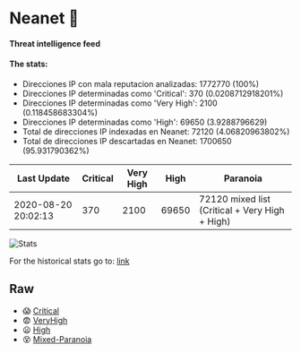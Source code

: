 # Neanet :hocho:
#### Threat intelligence feed
#### The stats:

- Direcciones IP con mala reputacion analizadas: 1772770 (100%)
- Direcciones IP determinadas como 'Critical':  370 (0.0208712918201%)
- Direcciones IP determinadas como 'Very High':  2100 (0.118458683304%)
- Direcciones IP determinadas como 'High':  69650 (3.9288796629)
- Total de direcciones IP indexadas en Neanet:  72120 (4.06820963802%)
- Total de direcciones IP descartadas en Neanet:  1700650 (95.931790362%)

| Last Update | Critical | Very High | High | Paranoia |
| --- | --- | --- | --- | --- |
| 2020-08-20 20:02:13 | 370 | 2100 | 69650 | 72120 mixed list (Critical + Very High + High)|

![Stats](https://docs.google.com/spreadsheets/d/e/2PACX-1vSnaNMIXVabIpDJjufMlzH7poXnshF3mgd8Is1g9ytUEzVsP5my4Trn8f-xkoLLQ38xpL3HtmUexLo6/pubchart?oid=501124687&format=image)

For the historical stats go to: [link](/stats.csv)
## Raw
- :scream: [Critical](https://raw.githubusercontent.com/JavaGarcia/Neanet/master/blacklists/neanet_critical.txt)
- :fearful: [VeryHigh](https://raw.githubusercontent.com/JavaGarcia/Neanet/master/blacklists/neanet_veryHigh.txtt)
- :frowning: [High](https://raw.githubusercontent.com/JavaGarcia/Neanet/master/blacklists/neanet_high.txt)
- :dizzy_face: [Mixed-Paranoia](https://raw.githubusercontent.com/JavaGarcia/Neanet/master/blacklists/neanet_all.txt)






































































































































































































































































































































